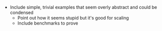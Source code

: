 - Include simple, trivial examples that seem overly abstract and could be condensed
    - Point out how it seems stupid but it's good for scaling
    - Include benchmarks to prove